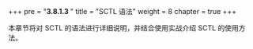 +++
pre = "<b>3.8.1.3 </b>"
title = "SCTL 语法"
weight = 8
chapter = true
+++

本章节将对 SCTL 的语法进行详细说明，并结合使用实战介绍 SCTL 的使用方法。
